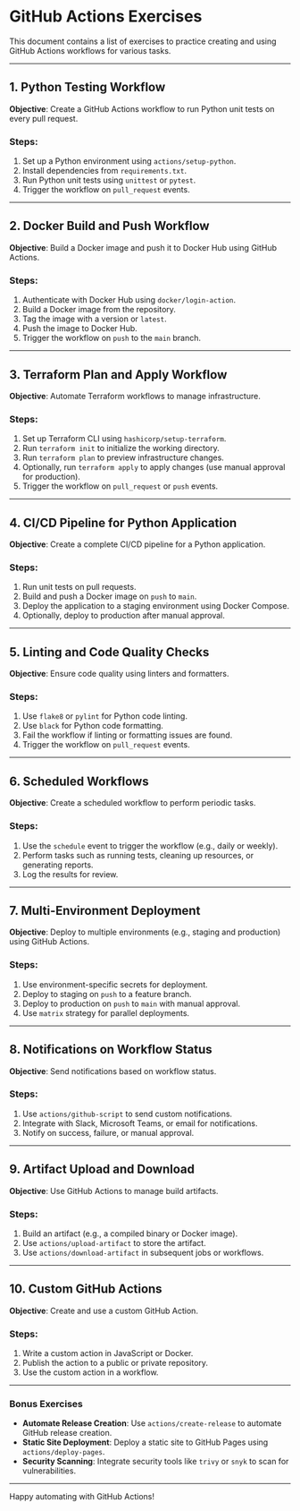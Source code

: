 # GitHub Actions Exercises

This document contains a list of exercises to practice creating and using GitHub Actions workflows for various tasks.

---

## 1. Python Testing Workflow
**Objective**: Create a GitHub Actions workflow to run Python unit tests on every pull request.

### Steps:
1. Set up a Python environment using `actions/setup-python`.
2. Install dependencies from `requirements.txt`.
3. Run Python unit tests using `unittest` or `pytest`.
4. Trigger the workflow on `pull_request` events.

---

## 2. Docker Build and Push Workflow
**Objective**: Build a Docker image and push it to Docker Hub using GitHub Actions.

### Steps:
1. Authenticate with Docker Hub using `docker/login-action`.
2. Build a Docker image from the repository.
3. Tag the image with a version or `latest`.
4. Push the image to Docker Hub.
5. Trigger the workflow on `push` to the `main` branch.

---

## 3. Terraform Plan and Apply Workflow
**Objective**: Automate Terraform workflows to manage infrastructure.

### Steps:
1. Set up Terraform CLI using `hashicorp/setup-terraform`.
2. Run `terraform init` to initialize the working directory.
3. Run `terraform plan` to preview infrastructure changes.
4. Optionally, run `terraform apply` to apply changes (use manual approval for production).
5. Trigger the workflow on `pull_request` or `push` events.

---

## 4. CI/CD Pipeline for Python Application
**Objective**: Create a complete CI/CD pipeline for a Python application.

### Steps:
1. Run unit tests on pull requests.
2. Build and push a Docker image on `push` to `main`.
3. Deploy the application to a staging environment using Docker Compose.
4. Optionally, deploy to production after manual approval.

---

## 5. Linting and Code Quality Checks
**Objective**: Ensure code quality using linters and formatters.

### Steps:
1. Use `flake8` or `pylint` for Python code linting.
2. Use `black` for Python code formatting.
3. Fail the workflow if linting or formatting issues are found.
4. Trigger the workflow on `pull_request` events.

---

## 6. Scheduled Workflows
**Objective**: Create a scheduled workflow to perform periodic tasks.

### Steps:
1. Use the `schedule` event to trigger the workflow (e.g., daily or weekly).
2. Perform tasks such as running tests, cleaning up resources, or generating reports.
3. Log the results for review.

---

## 7. Multi-Environment Deployment
**Objective**: Deploy to multiple environments (e.g., staging and production) using GitHub Actions.

### Steps:
1. Use environment-specific secrets for deployment.
2. Deploy to staging on `push` to a feature branch.
3. Deploy to production on `push` to `main` with manual approval.
4. Use `matrix` strategy for parallel deployments.

---

## 8. Notifications on Workflow Status
**Objective**: Send notifications based on workflow status.

### Steps:
1. Use `actions/github-script` to send custom notifications.
2. Integrate with Slack, Microsoft Teams, or email for notifications.
3. Notify on success, failure, or manual approval.

---

## 9. Artifact Upload and Download
**Objective**: Use GitHub Actions to manage build artifacts.

### Steps:
1. Build an artifact (e.g., a compiled binary or Docker image).
2. Use `actions/upload-artifact` to store the artifact.
3. Use `actions/download-artifact` in subsequent jobs or workflows.

---

## 10. Custom GitHub Actions
**Objective**: Create and use a custom GitHub Action.

### Steps:
1. Write a custom action in JavaScript or Docker.
2. Publish the action to a public or private repository.
3. Use the custom action in a workflow.

---

### Bonus Exercises
- **Automate Release Creation**: Use `actions/create-release` to automate GitHub release creation.
- **Static Site Deployment**: Deploy a static site to GitHub Pages using `actions/deploy-pages`.
- **Security Scanning**: Integrate security tools like `trivy` or `snyk` to scan for vulnerabilities.

---

Happy automating with GitHub Actions!